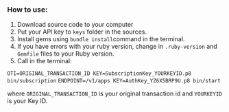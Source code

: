 ### How to use:

1. Download source code to your computer
2. Put your API key to `keys` folder in the sources.
3. Install gems using `bundle install`command in the terminal.
4. If you have errors with your ruby version, change in `.ruby-version` and `Gemfile` files to your Ruby version.
5. Call in the terminal:

`OTI=ORIGINAL_TRANSACTION_ID KEY=SubscriptionKey_YOURKEYID.p8 bin/subscription`
`ENDPOINT=/v1/apps KEY=AuthKey_YZ6X5BRP9U.p8 bin/start`

where `ORIGINAL_TRANSACTION_ID` is your original transaction id and `YOURKEYID` is your Key ID.

